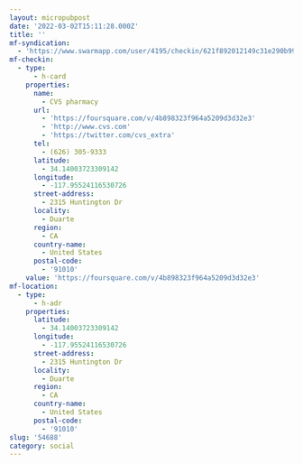 ```yaml
---
layout: micropubpost
date: '2022-03-02T15:11:28.000Z'
title: ''
mf-syndication:
  - 'https://www.swarmapp.com/user/4195/checkin/621f892012149c31e290b991'
mf-checkin:
  - type:
      - h-card
    properties:
      name:
        - CVS pharmacy
      url:
        - 'https://foursquare.com/v/4b898323f964a5209d3d32e3'
        - 'http://www.cvs.com'
        - 'https://twitter.com/cvs_extra'
      tel:
        - (626) 305-9333
      latitude:
        - 34.14003723309142
      longitude:
        - -117.95524116530726
      street-address:
        - 2315 Huntington Dr
      locality:
        - Duarte
      region:
        - CA
      country-name:
        - United States
      postal-code:
        - '91010'
    value: 'https://foursquare.com/v/4b898323f964a5209d3d32e3'
mf-location:
  - type:
      - h-adr
    properties:
      latitude:
        - 34.14003723309142
      longitude:
        - -117.95524116530726
      street-address:
        - 2315 Huntington Dr
      locality:
        - Duarte
      region:
        - CA
      country-name:
        - United States
      postal-code:
        - '91010'
slug: '54688'
category: social
---
```

